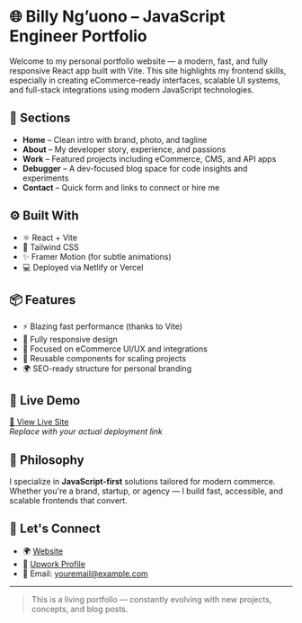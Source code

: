 # 🌐 Billy Ng’uono – JavaScript Engineer Portfolio

Welcome to my personal portfolio website — a modern, fast, and fully responsive React app built with Vite. This site highlights my frontend skills, especially in creating eCommerce-ready interfaces, scalable UI systems, and full-stack integrations using modern JavaScript technologies.

## 🧭 Sections

- **Home** – Clean intro with brand, photo, and tagline
- **About** – My developer story, experience, and passions
- **Work** – Featured projects including eCommerce, CMS, and API apps
- **Debugger** – A dev-focused blog space for code insights and experiments
- **Contact** – Quick form and links to connect or hire me

## ⚙️ Built With

- ⚛️ React + Vite
- 💨 Tailwind CSS
- ✨ Framer Motion (for subtle animations)
- 💻 Deployed via Netlify or Vercel

## 📦 Features

- ⚡ Blazing fast performance (thanks to Vite)
- 📱 Fully responsive design
- 🎯 Focused on eCommerce UI/UX and integrations
- 💼 Reusable components for scaling projects
- 🌍 SEO-ready structure for personal branding

## 🚀 Live Demo

[🔗 View Live Site](https://your-portfolio-site.netlify.app)  
*Replace with your actual deployment link*

## 🧠 Philosophy

I specialize in **JavaScript-first** solutions tailored for modern commerce. Whether you're a brand, startup, or agency — I build fast, accessible, and scalable frontends that convert.

## 🤝 Let's Connect

- 🌍 [Website](https://your-portfolio-site.netlify.app)
- 💼 [Upwork Profile](https://upwork.com/yourprofile)
- 📧 Email: youremail@example.com

---

> This is a living portfolio — constantly evolving with new projects, concepts, and blog posts.
